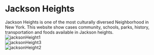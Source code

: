 # Jackson Heights
Jackson Heights is one of the most culturally diversed Neighborhood in New York. This website show cases community, schools, parks, history, transportation and foods available in Jackson heights. 
<br/>
![jacksonHeight1](https://user-images.githubusercontent.com/30161586/150027087-3fb251db-bfd4-4f4b-bbc4-e84d19c91d24.PNG)
<br/>
![jacksonHeight3](https://user-images.githubusercontent.com/30161586/150027139-33601bd9-96ec-4d99-85e2-ac2a5ad831ad.PNG)
<br/>
![jacksonHeight2](https://user-images.githubusercontent.com/30161586/150027134-8e3b4417-5af6-4df2-8253-6bd83fd84600.PNG)
